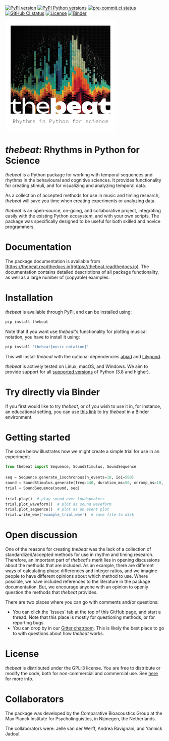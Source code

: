[![PyPI version](https://img.shields.io/pypi/v/thebeat.svg)](https://pypi.python.org/pypi/thebeat)
[![PyPI Python versions](https://img.shields.io/pypi/pyversions/thebeat.svg)](https://pypi.python.org/pypi/thebeat)
[![pre-commit.ci status](https://results.pre-commit.ci/badge/github/Jellevanderwerff/thebeat/main.svg)](https://results.pre-commit.ci/latest/github/Jellevanderwerff/thebeat/main)
[![GitHub CI status](https://github.com/jellevanderwerff/thebeat/actions/workflows/ci.yml/badge.svg)](https://github.com/Jellevanderwerff/thebeat)
[![License](https://img.shields.io/pypi/l/praat-parselmouth.svg)](https://github.com/YannickJadoul/Parselmouth/blob/master/LICENSE)
[![Binder](https://mybinder.org/badge_logo.svg)](https://mybinder.org/v2/gh/Jellevanderwerff/thebeat/main?labpath=docs%2Fsource%2Fgettingstarted.ipynb)


<img src="https://raw.githubusercontent.com/Jellevanderwerff/thebeat/main/docs/source/thebeat_logo.png" height="350" width="350">

# *thebeat*: Rhythms in Python for Science

*thebeat* is a Python package for working with temporal sequences and rhythms in the behavioural and cognitive sciences. It provides functionality for creating stimuli, and for visualizing and analyzing temporal data.

As a collection of accepted methods for use in music and timing research,
*thebeat* will save you time when creating experiments or analyzing data.

*thebeat* is an open-source, on-going, and collaborative project,
integrating easily with the existing Python ecosystem, and with your own scripts.
The package was specifically designed to be useful for both skilled and novice programmers.

# Documentation
The package documentation is available from
[https://thebeat.readthedocs.io](https://thebeat.readthedocs.io). The documentation contains
detailed descriptions of all package functionality, as well as a large number of (copyable)
examples.

# Installation
*thebeat* is available through PyPI, and can be installed using:

```bash
pip install thebeat
```

Note that if you want use *thebeat*'s functionality for plotting musical notation,
you have to install it using:

```bash
pip install 'thebeat[music_notation]'
```

This will install *thebeat* with the optional dependencies [abjad](https://abjad.github.io)
and [Lilypond](https://lilypond.org).

*thebeat* is actively tested on Linux, macOS, and Windows. We aim to provide support for all
[supported versions](https://devguide.python.org/versions/) of Python (3.8 and higher).

# Try directly via Binder
If you first would like to try *thebeat*, or of you wish to use it in, for instance, an
educational setting, you can use
[this link](https://mybinder.org/v2/gh/Jellevanderwerff/thebeat/main?labpath=docs%2Fsource%2Fgettingstarted.ipynb)
to try *thebeat* in a Binder environment.


# Getting started
The code below illustrates how we might create a simple trial for use in an experiment:

```python
from thebeat import Sequence, SoundStimulus, SoundSequence

seq = Sequence.generate_isochronous(n_events=10, ioi=500)
sound = SoundStimulus.generate(freq=440, duration_ms=50, onramp_ms=10, offramp_ms=10)
trial = SoundSequence(sound, seq)

trial.play()  # play sound over loudspeakers
trial.plot_waveform()  # plot as sound waveform
trial.plot_sequence()  # plot as an event plot
trial.write_wav('example_trial.wav')  # save file to disk
```

# Open discussion
One of the reasons for creating *thebeat* was the lack of a collection of standardized/accepted
methods for use in rhythm and timing research. Therefore, an important part of *thebeat*'s merit
lies in opening discussions about the methods that are included. As an example, there are different
ways of calculating phase differences and integer ratios, and we imagine people to have different
opinions about which method to use. Where possible, we have included
references to the literature in the package documentation. But, we encourage anyone with an opinion
to openly question the methods that *thebeat* provides.

There are two places where you can go with comments and/or questions:

- You can click the 'Issues' tab at the top of this GitHub page, and start a thread. Note that
this place is mostly for questioning methods, or for reporting bugs.
- You can drop by in our [Gitter chatroom](https://app.gitter.im/#/room/#thebeat:gitter.im). This is likely
the best place to go to with questions about how *thebeat* works.

# License
*thebeat* is distributed under the GPL-3 license. You are free to distribute or modify the code, both for non-commercial and commercial use. See [here](https://choosealicense.com/licenses/gpl-3.0/) for more info.

# Collaborators
The package was developed by the Comparative Bioacoustics Group at the Max Planck Institute for
Psycholinguistics, in Nijmegen, the Netherlands.

The collaborators were: Jelle van der Werff, Andrea Ravignani, and Yannick Jadoul.
